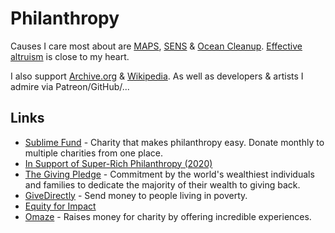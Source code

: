 # Philanthropy

Causes I care most about are [MAPS](https://www.maps.org/donate), [SENS](http://www.sens.org/donate) & [Ocean Cleanup](https://theoceancleanup.com/). [Effective altruism](../philosophy/effective-altruism.md) is close to my heart.

I also support [Archive.org](https://archive.org/donate/) & [Wikipedia](https://donate.wikimedia.org). As well as developers & artists I admire via Patreon/GitHub/...

## Links

- [Sublime Fund](https://sublimefund.org/) - Charity that makes philanthropy easy. Donate monthly to multiple charities from one place.
- [In Support of Super-Rich Philanthropy (2020)](https://followtheargument.org/in-support-of-super-rich-philanthropy)
- [The Giving Pledge](https://givingpledge.org/Home.aspx) - Commitment by the world's wealthiest individuals and families to dedicate the majority of their wealth to giving back.
- [GiveDirectly](https://www.givedirectly.org/) - Send money to people living in poverty.
- [Equity for Impact](https://equityforimpact.com/)
- [Omaze](https://www.omaze.com/) - Raises money for charity by offering incredible experiences.
